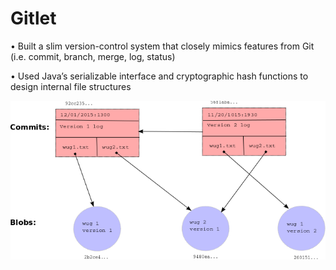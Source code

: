 # Gitlet
•	Built a slim version-control system that closely mimics features from Git (i.e. commit, branch, merge, log, status)

•	Used Java’s serializable interface and cryptographic hash functions to design internal file structures

![Image description](commits-and-blobs.png)

